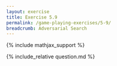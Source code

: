 ```yaml
---
layout: exercise
title: Exercise 5.9
permalink: /game-playing-exercises/5-9/
breadcrumb: Adversarial Search
---
```


{% include mathjax_support %}

<div><i class="arrow-up" data-chapter="game-playing-exercises" data-exercise="ex_9" data-rating="0"></i></div>
{% include_relative question.md %}
